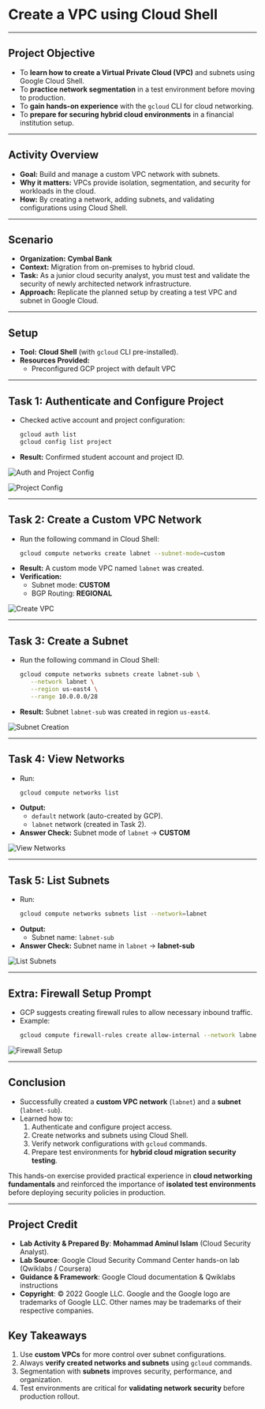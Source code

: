 # Create a VPC using Cloud Shell  

---

## Project Objective  
- To **learn how to create a Virtual Private Cloud (VPC)** and subnets using Google Cloud Shell.  
- To **practice network segmentation** in a test environment before moving to production.  
- To **gain hands-on experience** with the `gcloud` CLI for cloud networking.  
- To **prepare for securing hybrid cloud environments** in a financial institution setup.  

---

## Activity Overview  
- **Goal:** Build and manage a custom VPC network with subnets.  
- **Why it matters:** VPCs provide isolation, segmentation, and security for workloads in the cloud.  
- **How:** By creating a network, adding subnets, and validating configurations using Cloud Shell.  

---

## Scenario  
- **Organization:** **Cymbal Bank**  
- **Context:** Migration from on-premises to hybrid cloud.  
- **Task:** As a junior cloud security analyst, you must test and validate the security of newly architected network infrastructure.  
- **Approach:** Replicate the planned setup by creating a test VPC and subnet in Google Cloud.  

---

## Setup  
- **Tool:** **Cloud Shell** (with `gcloud` CLI pre-installed).  
- **Resources Provided:**  
  - Preconfigured GCP project with default VPC  

---

## Task 1: Authenticate and Configure Project  
- Checked active account and project configuration:  
  ```bash
  gcloud auth list
  gcloud config list project
  ```
- **Result:** Confirmed student account and project ID.  

![Auth and Project Config](https://github.com/aminbiography/Google-Cloud-Cybersecurity-Professional-Certificate/blob/main/bar-graph-chart-image/Create%20a%20VPC%20using%20Cloud%20Shell-01.png)  


![Project Config](https://github.com/aminbiography/Google-Cloud-Cybersecurity-Professional-Certificate/blob/main/bar-graph-chart-image/Create%20a%20VPC%20using%20Cloud%20Shell-02.png)  

---

## Task 2: Create a Custom VPC Network  
- Run the following command in Cloud Shell:  
  ```bash
  gcloud compute networks create labnet --subnet-mode=custom
  ```
- **Result:** A custom mode VPC named `labnet` was created.  
- **Verification:**  
  - Subnet mode: **CUSTOM**  
  - BGP Routing: **REGIONAL**  

![Create VPC](https://github.com/aminbiography/Google-Cloud-Cybersecurity-Professional-Certificate/blob/main/bar-graph-chart-image/Create%20a%20VPC%20using%20Cloud%20Shell-03.png)  

---

## Task 3: Create a Subnet  
- Run the following command in Cloud Shell:  
  ```bash
  gcloud compute networks subnets create labnet-sub \
     --network labnet \
     --region us-east4 \
     --range 10.0.0.0/28
  ```
- **Result:** Subnet `labnet-sub` was created in region `us-east4`.  

![Subnet Creation](https://github.com/aminbiography/Google-Cloud-Cybersecurity-Professional-Certificate/blob/main/bar-graph-chart-image/Create%20a%20VPC%20using%20Cloud%20Shell-04.png)  

---

## Task 4: View Networks  
- Run:  
  ```bash
  gcloud compute networks list
  ```
- **Output:**  
  - `default` network (auto-created by GCP).  
  - `labnet` network (created in Task 2).  
- **Answer Check:** Subnet mode of `labnet` → **CUSTOM**  

![View Networks](https://github.com/aminbiography/Google-Cloud-Cybersecurity-Professional-Certificate/blob/main/bar-graph-chart-image/Create%20a%20VPC%20using%20Cloud%20Shell-05.png)  

---

## Task 5: List Subnets  
- Run:  
  ```bash
  gcloud compute networks subnets list --network=labnet
  ```
- **Output:**  
  - Subnet name: `labnet-sub`  
- **Answer Check:** Subnet name in `labnet` → **labnet-sub**  

![List Subnets](https://github.com/aminbiography/Google-Cloud-Cybersecurity-Professional-Certificate/blob/main/bar-graph-chart-image/Create%20a%20VPC%20using%20Cloud%20Shell-06.png)  

---

## Extra: Firewall Setup Prompt  
- GCP suggests creating firewall rules to allow necessary inbound traffic.  
- Example:  
  ```bash
  gcloud compute firewall-rules create allow-internal --network labnet --allow tcp,udp,icmp --source-ranges <IP_RANGE>
  ```

![Firewall Setup](https://github.com/aminbiography/Google-Cloud-Cybersecurity-Professional-Certificate/blob/main/bar-graph-chart-image/Create%20a%20VPC%20using%20Cloud%20Shell-07.png)  

---

## Conclusion  
- Successfully created a **custom VPC network** (`labnet`) and a **subnet** (`labnet-sub`).  
- Learned how to:  
  1. Authenticate and configure project access.  
  2. Create networks and subnets using Cloud Shell.  
  3. Verify network configurations with `gcloud` commands.  
  4. Prepare test environments for **hybrid cloud migration security testing**.  

This hands-on exercise provided practical experience in **cloud networking fundamentals** and reinforced the importance of **isolated test environments** before deploying security policies in production.  

---

## Project Credit
- **Lab Activity & Prepared By**: **Mohammad Aminul Islam** (Cloud Security Analyst).  
- **Lab Source**: Google Cloud Security Command Center hands-on lab (Qwiklabs / Coursera)  
- **Guidance & Framework**: Google Cloud documentation & Qwiklabs instructions  
- **Copyright**: © 2022 Google LLC. Google and the Google logo are trademarks of Google LLC. Other names may be trademarks of their respective companies.  

## Key Takeaways  
1. Use **custom VPCs** for more control over subnet configurations.  
2. Always **verify created networks and subnets** using `gcloud` commands.  
3. Segmentation with **subnets** improves security, performance, and organization.  
4. Test environments are critical for **validating network security** before production rollout.  

